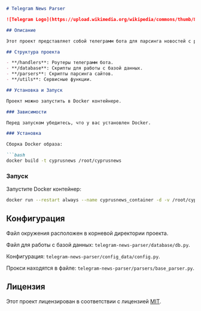 ```markdown
# Telegram News Parser

![Telegram Logo](https://upload.wikimedia.org/wikipedia/commons/thumb/8/82/Telegram_logo.svg/240px-Telegram_logo.svg.png)

## Описание

Этот проект представляет собой телеграмм бота для парсинга новостей с различных сайтов и отправки их в чат.

## Структура проекта

- **/handlers**: Роутеры телеграмм бота.
- **/database**: Скрипты для работы с базой данных.
- **/parsers**: Скрипты парсинга сайтов.
- **/utils**: Сервисные функции.

## Установка и Запуск

Проект можно запустить в Docker контейнере.

### Зависимости

Перед запуском убедитесь, что у вас установлен Docker.

### Установка

Сборка Docker образа:

```bash
docker build -t cyprusnews /root/cyprusnews
```

### Запуск

Запустите Docker контейнер:

```bash
docker run --restart always --name cyprusnews_container -d -v /root/cyprusnews:/cyprusnews cyprusnews
```

## Конфигурация

Файл окружения расположен в корневой директории проекта.

Файл для работы с базой данных: `telegram-news-parser/database/db.py`.

Конфигурация: `telegram-news-parser/config_data/config.py`.

Прокси находятся в файле: `telegram-news-parser/parsers/base_parser.py`.

## Лицензия

Этот проект лицензирован в соответствии с лицензией [MIT](LICENSE).
```
